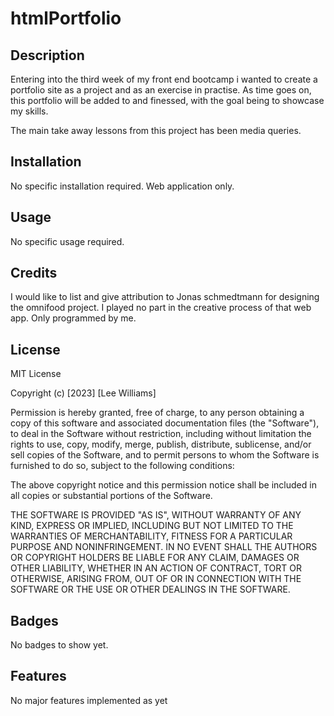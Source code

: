 # htmlPortfolio

## Description

Entering into the third week of my front end bootcamp i wanted to create a portfolio site as a project and as an exercise in practise. As time goes on, this portfolio will be added to and finessed, with the goal being to showcase my skills.

The main take away lessons from this project has been media queries.

## Installation

No specific installation required. Web application only.

## Usage

No specific usage required.

## Credits

I would like to list and give attribution to Jonas schmedtmann for designing the omnifood project. I played no part in the creative process of that web app. Only programmed by me.

## License

MIT License

Copyright (c) [2023] [Lee Williams]

Permission is hereby granted, free of charge, to any person obtaining a copy
of this software and associated documentation files (the "Software"), to deal
in the Software without restriction, including without limitation the rights
to use, copy, modify, merge, publish, distribute, sublicense, and/or sell
copies of the Software, and to permit persons to whom the Software is
furnished to do so, subject to the following conditions:

The above copyright notice and this permission notice shall be included in all
copies or substantial portions of the Software.

THE SOFTWARE IS PROVIDED "AS IS", WITHOUT WARRANTY OF ANY KIND, EXPRESS OR
IMPLIED, INCLUDING BUT NOT LIMITED TO THE WARRANTIES OF MERCHANTABILITY,
FITNESS FOR A PARTICULAR PURPOSE AND NONINFRINGEMENT. IN NO EVENT SHALL THE
AUTHORS OR COPYRIGHT HOLDERS BE LIABLE FOR ANY CLAIM, DAMAGES OR OTHER
LIABILITY, WHETHER IN AN ACTION OF CONTRACT, TORT OR OTHERWISE, ARISING FROM,
OUT OF OR IN CONNECTION WITH THE SOFTWARE OR THE USE OR OTHER DEALINGS IN THE
SOFTWARE.

## Badges

No badges to show yet.

## Features

No major features implemented as yet
